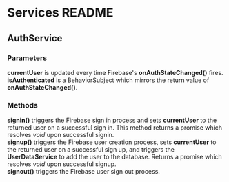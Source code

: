 # Services README


## AuthService

### Parameters
**currentUser** is updated every time Firebase's **onAuthStateChanged()** fires.  
**isAuthenticated** is a BehaviorSubject which mirrors the return value of **onAuthStateChanged()**.

### Methods
**signin()** triggers the Firebase sign in process and sets **currentUser** to the returned user on a successful sign in.  This method returns a promise which resolves *void* upon successful signin.  
**signup()** triggers the Firebase user creation process, sets **currentUser** to the returned user on a successful sign up, and triggers the **UserDataService** to add the user to the database.  Returns a promise which resolves *void* upon successful signup.  
**signout()** triggers the Firebase user sign out process.
